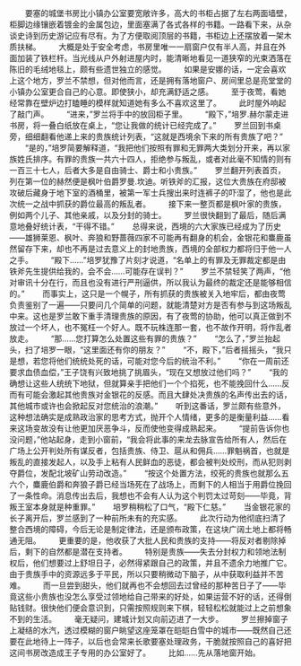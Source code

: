 　　要塞的城堡书房比小镇办公室要宽敞许多，高大的书柜占据了左右两面墙壁，柜脚边缘镶嵌着镀金的金属包边，里面塞满了各式各样的书籍。一路看下来，从杂谈史诗到历史游记应有尽有。为了方便取阅顶层的书籍，书柜边上还摆放着一架木质扶梯。
　　大概是处于安全考虑，书房里唯一一扇窗户仅有半人高，并且在外面加装了铁栏杆。当光线从户外射进屋内时，能清晰地看见一道狭窄的光束洒落在陈旧的毛绒地毯上，颇有些遗世独立的感觉。
　　如果是安娜的话，一定会喜欢上这个地方，罗兰不禁想，但对他而言，还是拥有落地窗户、房间里总是亮堂堂的小镇办公室更合自己的心意。即使狭小，却充满舒适之感。
　　至于夜莺，看她经常靠在壁炉边打瞌睡的模样就知道她有多么不喜欢这里了。
　　此时屋外响起了敲门声。
　　“进来，”罗兰将手中的放回柜子里。
　　“殿下，”培罗.赫尔蒙走进书房，将一叠白纸放在桌上，“您让我做的统计已经完成了。”
　　罗兰回到书桌旁，细细翻看他递上来的贵族统计列表，“这就是西境余下来的所有贵族了吧？”
　　“是的，”培罗简要解释道，“我把他们按照有罪和无罪两大类划分开来，再以家族姓氏排序。有罪的贵族一共六十四人，拒绝参与叛乱，或者对此毫不知情的则有一百三十七人，后者大多是自由骑士、爵士和小贵族。”
　　罗兰翻开列表首页，列在第一位的赫然便是枫叶伯爵罗曼.坎迪。听铁斧的汇报，这位大贵族在府邸被攻破后藏身于地下室的酒桶里，被第一军士兵搜出来时连裤子的吓湿了，他也是此次统一之战中抓获的爵位最高的叛乱者。
　　接下来一整页都是枫叶家的贵族，例如两个儿子、其他亲戚，以及分封的骑士。
　　罗兰很快翻到了最后，随后满意地叠好统计表，“干得不错。”
　　总得来说，西境的六大家族已经成为了历史——雄狮莱恩、枫叶、奔狼和野蔷薇四家不可能再有翻身的机会，金银花和麋鹿虽然留存下来，却也不再是过去意义上的封地贵族，西境的全部权力都将归于他一人之手。
　　“殿下……”培罗犹豫了片刻才说道，“名单上的有罪及无罪裁定都是由铁斧先生提供给我的，会不会……可能存在误判？”
　　罗兰不禁轻笑了两声，“他对审讯十分在行，而且也没有进行严刑逼供，所以我认为最终的裁定还是能够相信的。”
　　而事实上，这只是一个幌子，所有抓获的贵族被关入地牢后，都由夜莺负责鉴别了一遍——只要问几个简单的问题，就能清楚对方是否有参与到这场叛乱中来。这也是罗兰敢下重手清理贵族的原因，有了夜莺的协助，他可以真正做到不放过一个坏人，也不冤枉一个好人。既不玩株连那一套，也不故作开明，将作乱者放走。
　　“那……您打算怎么处置这些有罪的贵族？”
　　“怎么了，”罗兰抬起头，扫了培罗一眼，“这里面还有你的朋友？”
　　“不，殿下，”后者摇摇头，“我只是想，若您将他们统统处死的话，可能对您今后的统治不利。”
　　“你在一周前还要求血债血偿，”王子饶有兴致地挑了挑眉头，“现在又想放过他们吗？”
　　“我的确想让这些人统统下地狱，但就算亲手把他们一个个掐死，也不能挽回什么……反而有可能会激起其他贵族对金银花的反感。而且大肆处决贵族的名声传出去的话，其他城市或许也会掀起反对您统治的浪潮。”
　　听到这番话，罗兰颇有些意外，这种想法确实是成熟政治家的思考方式，抛开个人情绪，更多的是衡量利益……看来这场变故没有让他更加厌恶争斗，反而使他变得成熟起来。
　　“提前告诉你也没问题，”他站起身，走到小窗前，“我会将此事的来龙去脉宣告给所有人，然后在广场上公开判处所有谋反者，包括贵族、侍卫、扈从和佣兵……罪魁祸首，也就是叛乱的直接发起人，以及手上粘有人民鲜血的恶徒，都会被判处绞刑，而从犯则剥夺爵位，发配北坡矿山劳动改造。”
　　“按这个处置方法，绞死的贵族也就那么五六个，麋鹿伯爵和奔狼子爵已经当场死在了战场上，而剩下的人相当于用爵位挽回了一条性命。消息传出去后，我想也不会有人认为这个判罚太过苛刻——毕竟，背叛王室本身就是种重罪。”
　　培罗稍稍松了口气，“殿下仁慈。”
　　当金银花家的长子离开后，罗兰感到了一种前所未有的充实感。
　　此次行动为他彻底扫清了整合西境的障碍，今后无论是制定律法，还是颁布政策，在这块广阔土地上都将畅通无阻。
　　更重要的是，他收获了大批人民和贵族的支持——将反对者剔除掉后，剩下的自然都是潜在支持者。
　　特别是贵族——失去分封权力和领地法制权后，他们想要过上舒坦日子，必然得紧跟自己的政策，并且不遗余力地推广它。由于贵族手中的资源远多于平民，所以只要稍微动下脑子，从中获取利益并不苦难。
　　而一旦尝到甜头，他们就再也不会想回去过曾经的那种苦日子了——毕竟这些小贵族也没怎么享受过领地给自己带来的好处，如果运营不好的话，还得倒贴钱财。很快他们便会意识到，只需按照规则来下棋，轻轻松松就能过上之前想象不到的生活。
　　毫无疑问，建城计划又向前迈进了一大步。
　　罗兰擦掉窗子上凝结的水汽，透过模糊的窗户眺望这座笼罩在皑皑白雪中的城市——既然自己还要在此地待上一阵子，以后也会常来长歌要塞处理政务，干脆就按照自己的喜好把这间书房改造成王子专用的办公室好了。
　　比如……先从落地窗开始。